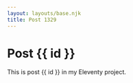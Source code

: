 ```yaml
---
layout: layouts/base.njk
title: Post 1329
---
```


# Post {{ id }}

This is post {{ id }} in my Eleventy project.
